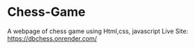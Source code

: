 # Chess-Game
A webpage of chess game using Html,css, javascript 
Live Site: https://dbchess.onrender.com/
